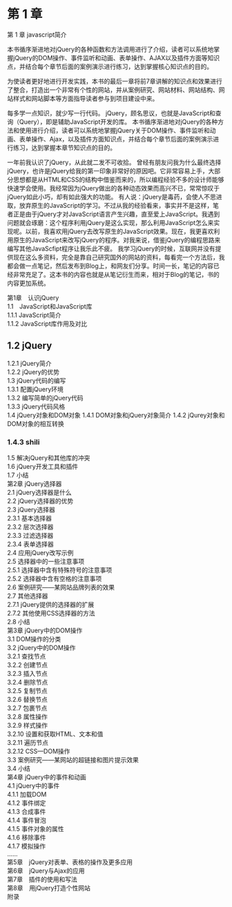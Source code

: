 # 第 1 章

第 1 章  javascript简介

本书循序渐进地对jQuery的各种函数和方法调用进行了介绍，读者可以系统地掌握jQuery的DOM操作、事件监听和动画、表单操作、AJAX以及插件方面等知识点，并结合每个章节后面的案例演示进行练习，达到掌握核心知识点的目的。



为使读者更好地进行开发实践，本书的最后一章将前7章讲解的知识点和效果进行了整合，打造出一个非常有个性的网站，并从案例研究、网站材料、网站结构、网站样式和网站脚本等方面指导读者参与到项目建设中来。

每多学一点知识，就少写一行代码。
jQuery，顾名思议，也就是JavaScript和查询（Query），即是辅助JavaScript开发的库。
本书循序渐进地对jQuery的各种方法和使用进行介绍，读者可以系统地掌握jQuery关于DOM操作、事件监听和动画、表单操作、Ajax，以及插件方面知识点，并结合每个章节后面的案例演示进行练习，达到掌握本章节知识点的目的。


一年前我认识了jQuery，从此就二发不可收拾。
曾经有朋友问我为什么最终选择jQuery，也许是jQuery给我的第一印象非常好的原因吧。它非常容易上手，大部分思想都是从HTML和CSS的结构中借鉴而来的，所以编程经验不多的设计师能够快速学会使用。我经常因为jQuery做出的各种动态效果而高兴不已，常常惊叹于jQuery如此小巧，却有如此强大的功能。
有人说：jQuery是毒药，会使人不思进取，放弃原生的JavaScript的学习。不过从我的经验看来，事实并不是这样，笔者正是由于jQuery才对JavaScript语言产生兴趣，直至爱上JavaScript。我遇到问题就会琢磨：这个程序利用jQuery是这么实现，那么利用JavaScript怎么来实现呢。以前，我喜欢用jQuery去改写原生的JavaScript效果。现在，我更喜欢利用原生的JavaScript来改写jQuery的程序。对我来说，借鉴jQuery的编程思路来编写其他JavaScfipt程序让我乐此不疲。
我学习jQuery的时候，互联网并没有提供现在这么多资料，完全是靠自己研究国外的网站的资料，每看完一个方法后，我都会做一点笔记，然后发布到Blog上，和网友们分享。时间一长，笔记的内容已经非常充足了。这本书的内容也就是从笔记衍生而来，相对于Blog的笔记，书的内容更加系统。


























第1章　认识jQuery  
1.1　JavaScript和JavaScript库  
1.1.1 JavaScript简介  
1.1.2 JavaScript库作用及对比    
## 1.2 jQuery  
1.2.1 jQuery简介  
1.2.2 jQuery的优势  
1.3 jQuery代码的编写  
1.3.1 配置jQuery环境  
1.3.2 编写简单的jQuery代码  
1.3.3 jQuery代码风格  
1.4 jQuery对象和DOM对象
1.4.1 DOM对象和jQuery对象简介
1.4.2 jQurey对象和DOM对象的相互转换
### 1.4.3 shili
1.5 解决jQuery和其他库的冲突  
1.6 jQuery开发工具和插件  
1.7 小结  
第2章 jQuery选择器  
2.1 jQuery选择器是什么  
2.2 jQuery选择器的优势  
2.3 jQuery选择器  
2.3.1 基本选择器  
2.3.2 层次选择器  
2.3.3 过滤选择器  
2.3.4 表单选择器  
2.4 应用jQuery改写示例  
2.5 选择器中的一些注意事项  
2.5.1 选择器中含有特殊符号的注意事项  
2.5.2 选择器中含有空格的注意事项  
2.6 案例研究——某网站品牌列表的效果  
2.7 其他选择器  
2.7.1 jQuery提供的选择器的扩展  
2.7.2 其他使用CSS选择器的方法  
2.8 小结  
第3章 jQuery中的DOM操作  
3.1 DOM操作的分类  
3.2 jQuery中的DOM操作  
3.2.1 查找节点  
3.2.2 创建节点  
3.2.3 插入节点  
3.2.4 删除节点  
3.2.5 复制节点  
3.2.6 替换节点  
3.2.7 包裹节点  
3.2.8 属性操作  
3.2.9 样式操作  
3.2.10 设置和获取HTML、文本和值  
3.2.11 遍历节点  
3.2.12 CSS—DOM操作  
3.3 案例研究——某网站的超链接和图片提示效果  
3.4 小结  
第4章 jQuery中的事件和动画  
4.1 jQuery中的事件  
4.1.1 加载DOM  
4.1.2 事件绑定  
4.1.3 合成事件  
4.1.4 事件冒泡  
4.1.5 事件对象的属性  
4.1.6 移除事件  
4.1.7 模拟操作  
……  
第5章　jQuery对表单、表格的操作及更多应用  
第6章　jQuery与Ajax的应用  
第7章　插件的使用和写法  
第8章　用jQuery打造个性网站  
附录  